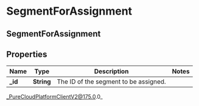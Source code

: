 # SegmentForAssignment

## SegmentForAssignment

## Properties

|Name | Type | Description | Notes|
|------------ | ------------- | ------------- | -------------|
| **_id** | **String** | The ID of the segment to be assigned. | |



_PureCloudPlatformClientV2@175.0.0_
